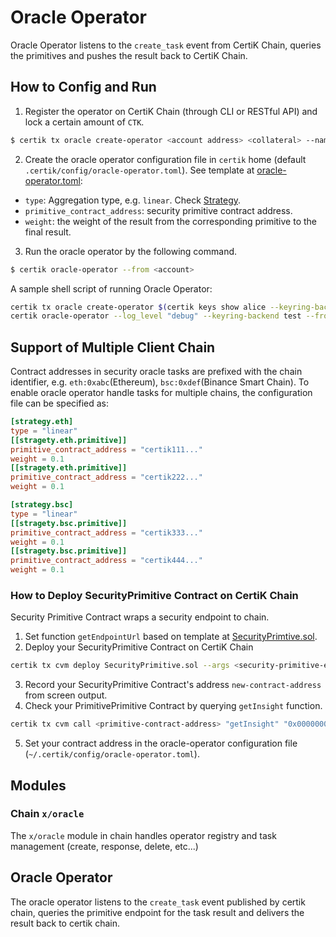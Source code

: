 # Oracle Operator

Oracle Operator listens to the `create_task` event from CertiK Chain, queries the primitives and pushes the result back to CertiK Chain.

## How to Config and Run

1. Register the operator on CertiK Chain (through CLI or RESTful API) and lock a certain amount of `CTK`.
  ```bash
  $ certik tx oracle create-operator <account address> <collateral> --name <operator name> --from <account> --fees 5000uctk -y -b block
  ```
2. Create the oracle operator configuration file in `certik` home (default `.certik/config/oracle-operator.toml`). See template at [oracle-operator.toml](oracle-operator.toml):
  - `type`: Aggregation type, e.g. `linear`. Check [Strategy](STRATEGY.md).
  - `primitive_contract_address`: security primitive contract address.
  - `weight`: the weight of the result from the corresponding primitive to the final result.
3. Run the oracle operator by the following command.
  ```bash
  $ certik oracle-operator --from <account>
  ```

A sample shell script of running Oracle Operator:

```bash
certik tx oracle create-operator $(certik keys show alice --keyring-backend test -a) 100000uctk --from alice --fees 5000uctk -y -b block
certik oracle-operator --log_level "debug" --keyring-backend test --from alice
```

## Support of Multiple Client Chain

Contract addresses in security oracle tasks are prefixed with the chain identifier, e.g. `eth:0xabc`(Ethereum), `bsc:0xdef`(Binance Smart Chain). To enable oracle operator handle tasks for multiple chains, the configuration file can be specified as:

```toml
[strategy.eth]
type = "linear"
[[stragety.eth.primitive]]
primitive_contract_address = "certik111..."
weight = 0.1
[[stragety.eth.primitive]]
primitive_contract_address = "certik222..."
weight = 0.1

[strategy.bsc]
type = "linear"
[[stragety.bsc.primitive]]
primitive_contract_address = "certik333..."
weight = 0.1
[[stragety.bsc.primitive]]
primitive_contract_address = "certik444..."
weight = 0.1
```

### How to Deploy SecurityPrimitive Contract on CertiK Chain

Security Primitive Contract wraps a security endpoint to chain.

1. Set function `getEndpointUrl` based on template at [SecurityPrimtive.sol](contracts/SecurityPrimitive.sol).
2. Deploy your SecurityPrimitive Contract on CertiK Chain
  ```bash
  certik tx cvm deploy SecurityPrimitive.sol --args <security-primitive-endpoint> --from <account> --gas-prices 0.025uctk --gas-adjustment 2.0 --gas auto -y -b block
  ```
3. Record your SecurityPrimitive Contract's address `new-contract-address` from screen output.
4. Check your PrimitivePrimitive Contract by querying `getInsight` function.
  ```bash
  certik tx cvm call <primitive-contract-address> "getInsight" "0x00000000000000000000" "0x0100" --from <account> --gas-prices 0.025uctk --gas-adjustment 2.0 --gas auto -y -b block
  ```
5. Set your contract address in the oracle-operator configuration file (`~/.certik/config/oracle-operator.toml`).

## Modules

### Chain `x/oracle`

The `x/oracle` module in chain handles operator registry and task management (create, response, delete, etc...)

## Oracle Operator

The oracle operator listens to the `create_task` event published by certik chain, queries the primitive endpoint for the task result and delivers the result back to certik chain.
